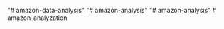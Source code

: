 "# amazon-data-analysis" 
"# amazon-analysis" 
"# amazon-analysis" 
#   a m a z o n - a n a l y z a t i o n  
 